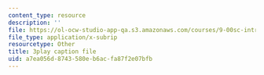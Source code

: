 ```yaml
---
content_type: resource
description: ''
file: https://ol-ocw-studio-app-qa.s3.amazonaws.com/courses/9-00sc-introduction-to-psychology-fall-2011/a7ea056d8743580eb6acfa87f2e07bfb_QvK6YdFKMY8.vtt
file_type: application/x-subrip
resourcetype: Other
title: 3play caption file
uid: a7ea056d-8743-580e-b6ac-fa87f2e07bfb
---
```

